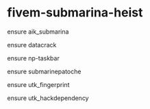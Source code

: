 # fivem-submarina-heist
ensure aik_submarina

ensure datacrack

ensure np-taskbar

ensure submarinepatoche

ensure utk_fingerprint

ensure utk_hackdependency
